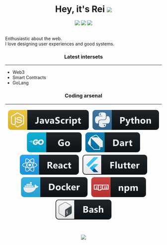 <div align="center">
<h1>
Hey, it's Rei <img src="https://c.tenor.com/772UebLay2gAAAAi/dm4uz3-foekoe.gif" width="25"/>
</h1>
<div align="center" style="display: 'flex';">
<a href="https://linkedin.com/in/reiballa"><img src="https://img.icons8.com/ios/250/1EB4E9/linkedin.png" width="25"/></a>
<a href="https://twitter.com/reithedev"><img src="https://img.icons8.com/ios/250/1EB4E9/twitter.png" width="25"/></a>
<a href="https://reithedev.xyz"><img src="https://img.icons8.com/ios/250/1EB4E9/source-code.png" width="25"/></a>
</div>
</div>
<br />

Enthusiastic about the web. <br />
I love designing user experiences and good systems.

<h3 align="center">Latest intersets</h3>

---
- Web3
- Smart Contracts
- GoLang

<h3 align="center">Coding arsenal</h3>

---
<p align="center">
  <!-- For more icons please follow  https://github.com/MikeCodesDotNET/ColoredBadges -->
  <img src="https://raw.githubusercontent.com/8bithemant/8bithemant/master/svg/dev/languages/js.svg" alt="js" style="vertical-align:top; margin:4px">
  <img src="https://raw.githubusercontent.com/8bithemant/8bithemant/master/svg/dev/languages/python.svg" alt="python" style="vertical-align:top; margin:4px">
  <img src="https://raw.githubusercontent.com/MikeCodesDotNET/ColoredBadges/master/svg/dev/languages/go.svg" alt="go" style="vertical-align:top; margin:4px">
  <img src="https://raw.githubusercontent.com/MikeCodesDotNET/ColoredBadges/master/svg/dev/languages/dart.svg" alt="dart" style="vertical-align:top; margin:4px">
  <br />
  <img src="https://raw.githubusercontent.com/8bithemant/8bithemant/master/svg/dev/frameworks/react.svg" alt="react" style="vertical-align:top; margin:4px">
  <img src="https://raw.githubusercontent.com/MikeCodesDotNET/ColoredBadges/master/svg/dev/frameworks/flutter.svg" alt="flutter" style="vertical-align:top; margin:4px">
  <img src="https://raw.githubusercontent.com/MikeCodesDotNET/ColoredBadges/master/svg/dev/tools/docker.svg" alt="docker" style="vertical-align:top; margin:4px">
  <img src="https://raw.githubusercontent.com/8bithemant/8bithemant/master/svg/dev/services/npm.svg" alt="npm" style="vertical-align:top; margin:4px">
  <img src="https://raw.githubusercontent.com/8bithemant/8bithemant/master/svg/dev/tools/bash.svg" alt="bash" style="vertical-align:top; margin:4px">
</p>
<br />

<p align="center" >
<a href="https://github.com/renttrent/github-readme-stats"> 
    <img  src="https://github-readme-stats.vercel.app/api?username=renttrent&&show_icons=true&theme=radical"/>
  </a>
</p>
